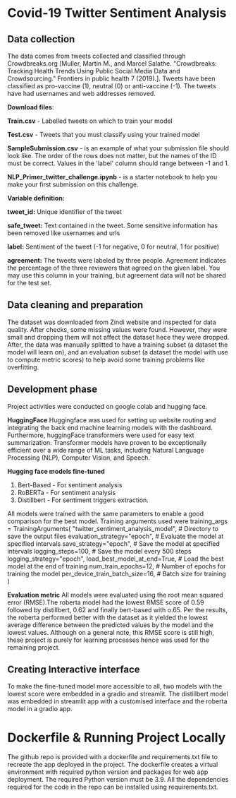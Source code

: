 # Covid-19 Twitter Sentiment Analysis

## Data collection
The data comes from tweets collected and classified through Crowdbreaks.org [Muller, Martin M., and Marcel Salathe. "Crowdbreaks: Tracking Health Trends Using Public Social Media Data and Crowdsourcing." Frontiers in public health 7 (2019).]. Tweets have been classified as pro-vaccine (1), neutral (0) or anti-vaccine (-1). The tweets have had usernames and web addresses removed.

**Download files**:

**Train.csv** - Labelled tweets on which to train your model

**Test.csv** - Tweets that you must classify using your trained model

**SampleSubmission.csv** - is an example of what your submission file should look like. The order of the rows does not matter, but the names of the ID must be correct. Values in the 'label' column should range between -1 and 1.

**NLP_Primer_twitter_challenge.ipynb** - is a starter notebook to help you make your first submission on this challenge.

**Variable definition:**

**tweet_id:** Unique identifier of the tweet

**safe_tweet:** Text contained in the tweet. Some sensitive information has been removed like usernames and urls

**label:** Sentiment of the tweet (-1 for negative, 0 for neutral, 1 for positive)

**agreement:** The tweets were labeled by three people. Agreement indicates the percentage of the three reviewers that agreed on the given label. You may use this column in your training, but agreement data will not be shared for the test set.

## Data cleaning and preparation
The dataset was downloaded from Zindi website and inspected for data quality. After checks, some missing values were found. However, they were small and dropping them will not affect the dataset hece they were dropped. 
After, the data was manually splitted to have a training subset (a dataset the model will learn on), and an evaluation subset (a dataset the model with use to compute metric scores) to help avoid some training problems like overfitting.

## Development phase
Project activities were conducted on google colab and hugging face. 

**HuggingFace**
Huggingface  was used for setting up website routing and integrating the back end machine learning models with the dashboard.
Furthermore, huggingFace transformers were used for easy text summarization. Transformer models have proven to be exceptionally efficient over a wide range of ML tasks, including Natural Language Processing (NLP), Computer Vision, and Speech.


**Hugging face models fine-tuned**
1. Bert-Based - For sentiment analysis
2. RoBERTa - For sentiment analysis
3. Distillbert - For sentiment triggers extraction.

All models were trained with the same parameters to enable a good comparison for the best model.
Training arguments used were 
training_args = TrainingArguments(
    "twitter_sentiment_analysis_model",           # Directory to save the output files
    evaluation_strategy="epoch",                  # Evaluate the model at specified intervals
    save_strategy="epoch",                         # Save the model at specified intervals
    logging_steps=100,                               # Save the model every 500 steps
    logging_strategy="epoch",
    load_best_model_at_end=True,                  # Load the best model at the end of training
    num_train_epochs=12,                           # Number of epochs for training the model
    per_device_train_batch_size=16,                # Batch size for training
    )

**Evaluation metric**
All models were evaluated using the root mean squared error (RMSE).The roberta model had the lowest RMSE score of 0.59 followed by distillbert, 0.62 and finally bert-based with o.65. Per the results, the roberta performed better with the dataset as it yielded the lowest average difference between the predicted values by the model and the lowest values. Although on a general note, this RMSE score is still high, these project is purely for learning processes hence was used for the remaining project.

## Creating Interactive interface
To make the fine-tuned model more accessible to all, two models with the lowest score were embedded in a gradio and streamlit. The distillbert model was embedded in streamlit app with a customised interface and the roberta model in a gradio app.

# Dockerfile & Running Project Locally

The github repo is provided with a dockerfile and requirements.txt file to recreate the app deployed in the project. The dockerfile creates a virtual environment with required python version and packages for web app deployment. The required Python version must be  3.9. All the dependencies required for the code in the repo can be installed using requirements.txt. 

